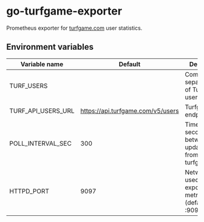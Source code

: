 # go-turfgame-exporter
Prometheus exporter for [turfgame.com](https://turfgame.com) user statistics.

## Environment variables
| Variable name        | Default                                 | Description                                                     |
| -------------------- |---------------------------------------- | --------------------------------------------------------------- |
| TURF_USERS           |                                         | Comma separated list of Turf usernames                          |
| TURF_API_USERS_URL   | https://api.turfgame.com/v5/users       | Turfgame API endpoint                                           |
| POLL_INTERVAL_SEC    | 300                                     | Time in seconds between each update of data from turfgame.com   |
| HTTPD_PORT           | 9097                                    | Network port used to expose metrics (defaults to :9097/metrics) |
